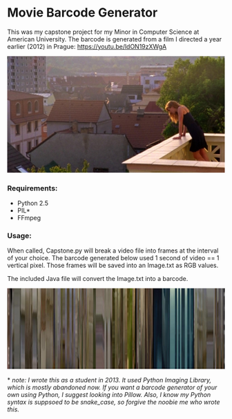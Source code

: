 # Movie Barcode Generator
This was my capstone project for my Minor in Computer Science at American University. The barcode is generated from a film I directed a year earlier (2012) in Prague: https://youtu.be/ldON19zXWgA


![Image of Original](https://raw.githubusercontent.com/ASurvant/capstone/master/original.jpg)

### Requirements:
- Python 2.5
- PIL\*
- FFmpeg

### Usage:
When called, Capstone.py will break a video file into frames at the interval of your choice. The barcode generated below used 1 second of video == 1 vertical pixel. Those frames will be saved into an Image.txt as RGB values.

The included Java file will convert the Image.txt into a barcode.

![Image of Barcode](https://raw.githubusercontent.com/ASurvant/capstone/master/barcode.jpg)

\* *note: I wrote this as a student in 2013. It used Python Imaging Library, which is mostly abandoned now. If you want a barcode generator of your own using Python, I suggest looking into Pillow. Also, I know my Python syntax is suppsoed to be snake_case, so forgive the noobie me who wrote this.*
